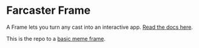 # Farcaster Frame

A Frame lets you turn any cast into an interactive app. [Read the docs here](https://warpcast.notion.site/Farcaster-Frames-4bd47fe97dc74a42a48d3a234636d8c5).

This is the repo to a [basic meme frame](https://warpcast.com/greg/0x33258397).
